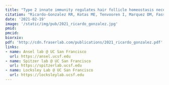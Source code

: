 ```yaml
---
title: "Type 2 innate immunity regulates hair follicle homeostasis necessary to control Demodex pathosymbionts."
citation: "Ricardo-Gonzalez RR, Kotas ME, Tenvooren I, Marquez DM, Fassett MS, Lee J, Daniel SG, Bittinger K, **Díaz RE**, Fraser JS, Ansel KM, Spitzer MH, Liang HE, and Locksley RM. *Submitted - Preprint on Biorxiv*. 2021."
date: '2021-02-19'
image: '/static/img/pub/2021_ricardo_gonzalez.jpg'
pmid:
pmcid:
biorxiv:
pdf: 'http://cdn.fraserlab.com/publications/2021_ricardo_gonzalez.pdf'
links:
- name: Ansel lab @ UC San Francisco
  url: https://ansel.ucsf.edu
- name: Spitzer lab @ UC San Francisco
  url: https://spitzerlab.ucsf.edu
- name: Locksley Lab @ UC San Francisco
  url: https://locksleylab.ucsf.edu
---
```

